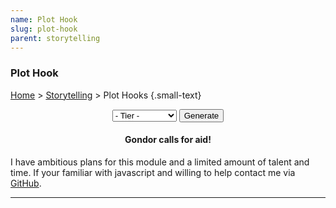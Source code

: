 ```yaml
---
name: Plot Hook
slug: plot-hook
parent: storytelling
---
```

### Plot Hook
[Home](dm-operations-center) > [Storytelling](storytelling) > Plot Hooks {.small-text}

<div style="margin-bottom:15px; text-align:center;">
    <select id="selectTier">
        <option value="">- Tier -</option>
        <option value="tier1">Tier 1 (1-4)</option>
        <option value="tier2">Tier 2 (5-10)</option>
        <option value="tier3">Tier 3 (11-17)</option>
        <option value="tier4">Tier 4 (17-20)</option>
    </select>
    <button id="buttonGeneratePlotHooks" onclick="generatePlotHooks()"> 
        Generate 
    </button> 
</div>
<div class="result">
    <h4 align="center">Gondor calls for aid!</h4>
    <p>I have ambitious plans for this module and a limited amount of talent and time. If your familiar with javascript and willing to help contact me via <a href="https://github.com/MrFarland">GitHub</a>.</p>
</div>
<hr/>